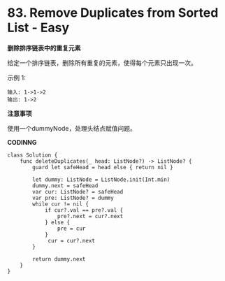 # 83. Remove Duplicates from Sorted List - Easy
**删除排序链表中的重复元素**

给定一个排序链表，删除所有重复的元素，使得每个元素只出现一次。

示例 1:
```
输入: 1->1->2
输出: 1->2
```
**注意事项**

使用一个dummyNode，处理头结点赋值问题。

**CODINNG**

```
class Solution {
    func deleteDuplicates(_ head: ListNode?) -> ListNode? {
        guard let safeHead = head else { return nil }

        let dummy: ListNode = ListNode.init(Int.min)
        dummy.next = safeHead
        var cur: ListNode? = safeHead
        var pre: ListNode? = dummy
        while cur != nil {
            if cur?.val == pre?.val {
                pre?.next = cur?.next
            } else {
                pre = cur
            }
             cur = cur?.next
        }

        return dummy.next
    }
}
```
